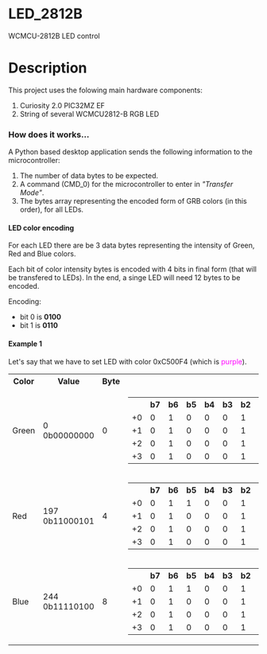 # LED_2812B

WCMCU-2812B LED control
<h1>Description</h1>
<p>This project uses the folowing main hardware components:</p>
<ol>
  <li>Curiosity 2.0 PIC32MZ EF</li>
  <li>String of several WCMCU2812-B RGB LED</li>
</ol>

### How does it works...

A Python based desktop application sends the following information to the microcontroller:

1. The number of data bytes to be expected.
2. A command (CMD_0) for the microcontroller to enter in *"Transfer Mode"*.
3. The bytes array representing the encoded form of GRB colors (in this order), for all LEDs.

#### LED color encoding

For each LED there are be 3 data bytes representing the intensity of Green, Red and Blue colors.

Each bit of color intensity bytes is encoded with 4 bits in final form (that will be transfered to LEDs). In the end, a singe LED will need 12 bytes to be encoded.

Encoding:
- bit 0 is **0100**
- bit 1 is **0110**

#### Example 1

Let's say that we have to set LED with color 0xC500F4 (which is <span style="color:#FF00FF;">purple</span>).

<table class="heatMap">
  <tr><th>Color</th><th>Value</th><th>Byte</th><th></th></tr>
  <tr><td>Green</td><td>0<br>0b00000000</td><td>0</td>
    <td>
      <table>
        <tr><td></td><th>b7</th><th>b6</th><th>b5</th><th>b4</th><th>b3</th><th>b2</th><th>b1</th><th>b0</th></tr>
        <tr><td>+0</td><td>0</td><td>1</td><td>0</td><td>0</td><td>0</td><td>1</td><td>0</td><td>0</td></tr>
        <tr><td>+1</td><td>0</td><td>1</td><td>0</td><td>0</td><td>0</td><td>1</td><td>0</td><td>0</td></tr>
        <tr><td>+2</td><td>0</td><td>1</td><td>0</td><td>0</td><td>0</td><td>1</td><td>0</td><td>0</td></tr>
        <tr><td>+3</td><td>0</td><td>1</td><td>0</td><td>0</td><td>0</td><td>1</td><td>0</td><td>0</td></tr>
      </table>
    </td>
  </tr>
  <tr><td>Red</td><td>197<br>0b11000101</td><td>4</td>
    <td>
      <table>
        <tr><td></td><th>b7</th><th>b6</th><th>b5</th><th>b4</th><th>b3</th><th>b2</th><th>b1</th><td>b0</th></tr>
        <tr><td>+0</td><td>0</td><td>1</td><td>1</td><td>0</td><td>0</td><td>1</td><td>1</td><td>0</td></tr>
        <tr><td>+1</td><td>0</td><td>1</td><td>0</td><td>0</td><td>0</td><td>1</td><td>0</td><td>0</td></tr>
        <tr><td>+2</td><td>0</td><td>1</td><td>0</td><td>0</td><td>0</td><td>1</td><td>1</td><td>0</td></tr>
        <tr><td>+3</td><td>0</td><td>1</td><td>0</td><td>0</td><td>0</td><td>1</td><td>1</td><td>0</td></tr>
      </table>
    </td>
  </tr>
  <tr><td>Blue</td><td>244<br>0b11110100</td><td>8</td>
    <td>
      <table>
        <tr><td></td><th>b7</th><th>b6</th><th>b5</th><th>b4</th><th>b3</th><th>b2</th><th>b1</th><th>b0</th></tr>
        <tr><td>+0</td><td>0</td><td>1</td><td>1</td><td>0</td><td>0</td><td>1</td><td>1</td><td>0</td></tr>
        <tr><td>+1</td><td>0</td><td>1</td><td>0</td><td>0</td><td>0</td><td>1</td><td>0</td><td>0</td></tr>
        <tr><td>+2</td><td>0</td><td>1</td><td>0</td><td>0</td><td>0</td><td>1</td><td>1</td><td>0</td></tr>
        <tr><td>+3</td><td>0</td><td>1</td><td>0</td><td>0</td><td>0</td><td>1</td><td>0</td><td>0</td></tr>
      </table>
    </td>
  </tr>
</table>
